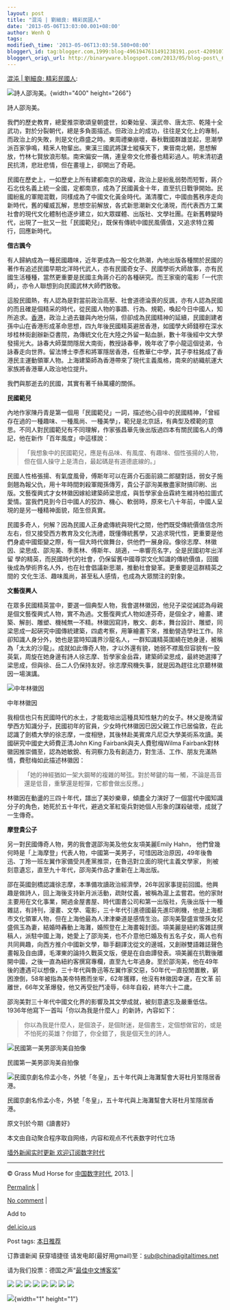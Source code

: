 ```yaml
--- 
layout: post 
title: "混沌 | 劉細良: 精彩民國人" 
date: '2013-05-06T13:03:00.001+08:00' 
author: Wenh Q
tags:
modified\_time: '2013-05-06T13:03:58.580+08:00' 
blogger\_id: tag:blogger.com,1999:blog-4961947611491238191.post-4209107158736252014
blogger\_orig\_url: http://binaryware.blogspot.com/2013/05/blog-post\_6.html
--- 
```

[混沌 |
劉細良:
精彩民國人](http://feedproxy.google.com/~r/chinagfwblog/~3/AcTs7B_AXA8/):




<div>

![詩人邵洵美。](http://cdn.thehousenews.net/media/photos/cache/U21P112T3D159810F48DT20050127141438_s760m_600x0.jpg){width="400"
height="266"}

</div>

<div>

詩人邵洵美。

</div>

<div>

我們的歷史教育，總愛推崇歌頌皇朝盛世，如秦始皇、漢武帝、唐太宗、乾隆十全武功，對於分裂朝代，總是多負面描述。但政治上的成功，往往是文化上的專制，
而政治上的失敗，則是文化鼎盛之時。東周禮樂崩壞，春秋戰國群雄並起，思潮學派百家爭鳴，精釆人物輩出。東漢三國武將謀士縱橫天下，東晉南北朝，思想解
放，竹林七賢放浪形駭。南宋偏安一隅，連皇帝文化修養也精彩過人。明末清初遺民抗清，悲壯悲情，但在畫壇上，卻開出了奇葩。

</div>

民國在歷史上，一如歷史上所有建都南京的政權，政治上是紛亂弱勢而短暫，蔣介石北伐名義上統一全國，定都南京，成為了民國黃金十年，直至抗日戰爭開始。民
國紛亂的軍閥混戰，同樣成為了中國文化黃金時代。滿清覆亡，中國由舊秩序走向新時代，舊的權威瓦解，思想空前解放，各式新思潮新文化湧現，而代表西方工業
社會的現代文化體制也逐步建立，如大眾媒體、出版社、文學社團。在新舊轉變時代，出現了一批又一批「民國範兒」，既保有傳統中國民風價值，又追求特立獨
行，回應新時代。

**借古諷今**

有人歸納成為一種民國趣味，近年更成為一股文化熱潮，內地出版各種關於民國的著作有追述民國早期北洋時代武人，亦有民國奇女子、民國學術大師故事，亦有民
國生活種種，當然更重要是民國主角蔣介石的各種硏究。而王家衞的電影「一代宗師」，亦令人聯想到向民國武林大師們致敬。

這股民國熱，有人認為是對當前政治高壓、社會道德淪喪的反諷，亦有人認為民國的而且確是個精采的時代，從民國人物的事蹟、行為、規範，喚起今日中國人，知
所追求。[香港](https://kexueshangwang.info/chinese/tag/%e9%a6%99%e6%b8%af/?category=18271 "标签 香港 下的日志")，政治上過去雖與內地分隔，但卻成為民國精神的延續，民國創建者孫中山在香港形成革命思想，四九年後民國精英避居香港，如國學大師錢穆在深水
埗桂林街創辦新亞書院，為傳統文化在大陸之外留一點血脈，數十年後經中文大學發揚光大。詠春大師葉問隱居大南街，教授詠春拳，晚年收了李小龍這個徒弟，令
詠春走向世界。留法博士李彥和將軍隱居香港，任教華仁中學，其子李柱銘成了香港民主運動領軍人物。上海建築師為香港帶來了現代主義風格，南來的紡織航運大
家族將香港華人政治地位提升。

我們與那逝去的民國，其實有著千絲萬縷的關係。

**民國範兒**

內地作家陳丹青是第一個用「民國範兒」一詞，描述他心目中的民國精神，「曾經存在過的一種趣味、一種風尚、一種美學」，範兒是北京話，有典型及模範的意思。不同人對民國範兒有不同理解，作家張昌華先後出版過四本有關民國名人的傳記，他在新作「百年風度」中這樣說：






> 「我想象中的民國範兒，應是有品味、有風度、有趣味、個性張揚的人物，但在個人操守上是清白，最起碼是有道德底線的。」



民國人性格張揚、有氣度風骨，傅斯年可以在蔣介石面前蹺二郎腿對話，弱女子施劍翹為報父仇，用十年時間刺殺軍閥孫傳芳，貴公子邵洵美散盡家財搞印刷、出
版。文藝復興式才女林徽因嫁給建築師梁思成，與哲學家金岳霖終生維持柏拉圖式愛情。當我們見到今日中國人的狡詐、機心、軟弱時，原來七八十年前，中國人呈
現的是另一種精神面貌，陌生但真實。

民國多奇人，何解？因為民國人正身處傳統與現代之間，他們既受傳統價值信念所左右，但又接受西方教育及文化洗禮，既懂傳統舊學，又追求現代性，更重要是他
們身處中國鉅變之際，有一個大時代做舞台，供他們一展身段。像徐志摩、林徽因、梁思成、邵洵美、季羨林、傅斯年、胡適，一串響亮名字，全是民國初年出洋留
學的精英，而民國時代的社會，仍保留舊中國尊崇文化知識的傳統價值，回國後成為學術界名人外，也在社會倡議新思潮，推動社會變革。更重要是這群精英之間的
文化生活、趣味風尚，甚至私人感情，也成為大眾關注的對象。

**文藝復興人**

在眾多民國精英當中，要選一個典型人物，我會選林徽因，他兒子梁從誡認為母親是個文藝復興式人物，實不為過。文藝復興式人物如達芬奇，是個全才，繪畫、建
築、解剖、雕塑、機械無一不精。林徽因寫詩，散文、劇本，舞台設計、雕塑，同梁思成一起硏究中國傳統建築，四處考察，用筆繪畫下來，推動營造學社工作。除
卻知識人身分外，她也是當時知識界沙龍名人，一群知識精英圍繞在她身邊，被稱為「太太的沙龍」。成就如此傳奇人物，才以外還有貌，她弱不襟風但容貌有一股
英氣，周旋在她身邊有詩人徐志摩、哲學家金岳霖，建築師梁思成，最終她選擇了梁思成，但與徐、岳二人仍保持友好。徐志摩飛機失事，就是因為趕往北京聽林徽
因一場演講。

![中年林徽因](http://cdn.thehousenews.net/media/photos/cache/photo2028229_V9MCg_600x0.JPG)




<div>

中年林徽因

</div>

我相信也只有民國時代的水土，才能栽培出這種具知性魅力的女子。林父是晚清留學西方知識分子，民國初年的官員，少女時代林徽因巳因父親工作已居倫敦，在此
認識了劍橋大學的徐志摩，一度相戀，其後林赴美賓席凡尼亞大學美術系攻讀。美國硏究中國史大師費正清John
King Fairbank與夫人費慰梅Wilma
Fairbank對林徽因推崇備至，認為她敏銳、有洞察力及有創造力，對生活、工作、朋友充滿熱情，費慰梅如此描述林徽因：






> 「她的神經猶如一架大鋼琴的複雜的琴弦。對於琴鍵的每一觸，不論是高音還是低音，重擊還是輕彈，它都會做出反應。」



林徽因在動盪的三四十年代，譜出了美妙樂章，傾盡全力演好了一個當代中國知識分子的角色，她死於五十年代，避過文革紅衛兵對她個人形象的謀殺破壞，成就了一生傳奇。

**摩登貴公子**

另一對民國傳奇人物，男的我會選邵洵美及他女友項美麗Emily Hahn，
他們曾幾何時是「上海摩登」代表人物，中國第一美男子，可惜因政治原因，49年後魯迅、丁玲一班左翼作家備受共產黨推崇，在魯迅對立面的現代主義文學家，
則被刻意遺忘，直至九十年代，邵洵美作品才重新在上海出版。

邵在英國劍橋認識徐志摩，本準備攻讀政治經濟學，26年因家事提前回國。他興趣是做詩人，回上海後支持新月派活動，疏財仗義，被稱為滬上孟嘗君。他的家財
主要用在文化事業，開過金屋書屋、時代圖書公司和第一出版社，先後出版十一種雜誌，有詩刊，漫畫、文學、電影，三十年代引進德國最先進印刷機，他是上海都
巿文化領軍人物，但在上海他最為人津津樂道是感情生治。邵洵美娶盛宣懷孫女兒盛佩玉為妻，結婚時轟動上海灘，婚照登在上海畫報封面。項美麗是紐約客雜誌撰
稿人，派駐中國上海，她愛上了邵洵美，也不介意他巳婚及有五名子女，兩人也有共同興趣，向西方推介中國新文學，聯手翻譯沈從文的邊城，又創辦雙語雜誌聲色
畫報及自由譚，毛澤東的論持久戰英文版，便是在自由譚發表。項美麗在抗戰後離開中國，之後一直為紐約客撰寫專欄，直至九七年過身。至於邵洵美，他在49年
後的遭遇可以想像，三十年代與魯迅等左翼作家交惡，50年代一直投閒置散，窮困潦倒，58年被指為美帝特務而坐牢，62年獲釋，他沒有林徽因幸運，在文革
前離世，66年文革爆發，他又再受批鬥凌辱，68年自殺，終年六十二歲。

邵洵美對三十年代中國文化界的影響及其文學成就，被刻意遺忘及嚴重低估。1936年他寫下一首叫「你以為我是什麼人」的新詩，內容如下：






> 你以為我是什麼人，是個浪子，是個財迷，是個書生，定個想做官的，或是不怕死的英雄？你錯了，你全錯了，我是個天生的詩人。



![民國第一美男邵洵美自拍像](http://cdn.thehousenews.net/media/photos/cache/photo2028329_b7TF2_600x0.JPG)




<div>

民國第一美男邵洵美自拍像

</div>

![民國京劇名伶孟小冬，外號「冬皇」，五十年代與上海灘幫會大哥杜月笙隱居香港。](http://cdn.thehousenews.net/media/photos/cache/photo2028429_kIRbG_600x0_rursl_600x0.JPG)




<div>

民國京劇名伶孟小冬，外號「冬皇」，五十年代與上海灘幫會大哥杜月笙隱居香港。

</div>

原文刊於今期《讀書好》



本文由自动聚合程序取自网络，内容和观点不代表数字时代立场



[墙外新闻实时更新 欢迎订阅数字时代](http://eepurl.com/mstlf)


















------------------------------------------------------------------------

© Grass Mud Horse for
[中国数字时代](https://kexueshangwang.info/chinese), 2013. |

[Permalink](https://kexueshangwang.info/chinese/2013/05/%e6%b7%b7%e6%b2%8c-%e5%8a%89%e7%b4%b0%e8%89%af-%e7%b2%be%e5%bd%a9%e6%b0%91%e5%9c%8b%e4%ba%ba/)
|

[No
comment](https://kexueshangwang.info/chinese/2013/05/%e6%b7%b7%e6%b2%8c-%e5%8a%89%e7%b4%b0%e8%89%af-%e7%b2%be%e5%bd%a9%e6%b0%91%e5%9c%8b%e4%ba%ba/#comments)
|

Add to

[del.icio.us](http://del.icio.us/post?url=https://kexueshangwang.info/chinese/2013/05/%e6%b7%b7%e6%b2%8c-%e5%8a%89%e7%b4%b0%e8%89%af-%e7%b2%be%e5%bd%a9%e6%b0%91%e5%9c%8b%e4%ba%ba/&title=%E6%B7%B7%E6%B2%8C%20%7C%20%E5%8A%89%E7%B4%B0%E8%89%AF:%20%E7%B2%BE%E5%BD%A9%E6%B0%91%E5%9C%8B%E4%BA%BA)





Post tags:
[本日推荐](https://kexueshangwang.info/chinese/tag/%e6%9c%ac%e6%97%a5%e6%8e%a8%e8%8d%90/?category=18271)



订靠谱新闻 获穿墙捷径
请发电邮(最好用gmail)至：sub@chinadigitaltimes.net



请为我们投票：德国之声“[最佳中文博客奖](https://thebobs.com/chinese/category/2013/best-blog-chinese-2013/)”














<div>

[![](http://feeds.feedburner.com/~ff/chinagfwblog?d=yIl2AUoC8zA)](http://feeds.feedburner.com/~ff/chinagfwblog?a=AcTs7B_AXA8:Q8nJIpdI2TU:yIl2AUoC8zA)
[![](http://feeds.feedburner.com/~ff/chinagfwblog?i=AcTs7B_AXA8:Q8nJIpdI2TU:-BTjWOF_DHI)](http://feeds.feedburner.com/~ff/chinagfwblog?a=AcTs7B_AXA8:Q8nJIpdI2TU:-BTjWOF_DHI)
[![](http://feeds.feedburner.com/~ff/chinagfwblog?i=AcTs7B_AXA8:Q8nJIpdI2TU:F7zBnMyn0Lo)](http://feeds.feedburner.com/~ff/chinagfwblog?a=AcTs7B_AXA8:Q8nJIpdI2TU:F7zBnMyn0Lo)
[![](http://feeds.feedburner.com/~ff/chinagfwblog?i=AcTs7B_AXA8:Q8nJIpdI2TU:V_sGLiPBpWU)](http://feeds.feedburner.com/~ff/chinagfwblog?a=AcTs7B_AXA8:Q8nJIpdI2TU:V_sGLiPBpWU)
[![](http://feeds.feedburner.com/~ff/chinagfwblog?d=qj6IDK7rITs)](http://feeds.feedburner.com/~ff/chinagfwblog?a=AcTs7B_AXA8:Q8nJIpdI2TU:qj6IDK7rITs)
[![](http://feeds.feedburner.com/~ff/chinagfwblog?d=l6gmwiTKsz0)](http://feeds.feedburner.com/~ff/chinagfwblog?a=AcTs7B_AXA8:Q8nJIpdI2TU:l6gmwiTKsz0)
[![](http://feeds.feedburner.com/~ff/chinagfwblog?i=AcTs7B_AXA8:Q8nJIpdI2TU:gIN9vFwOqvQ)](http://feeds.feedburner.com/~ff/chinagfwblog?a=AcTs7B_AXA8:Q8nJIpdI2TU:gIN9vFwOqvQ)
[![](http://feeds.feedburner.com/~ff/chinagfwblog?d=TzevzKxY174)](http://feeds.feedburner.com/~ff/chinagfwblog?a=AcTs7B_AXA8:Q8nJIpdI2TU:TzevzKxY174)

</div>

![](http://feeds.feedburner.com/~r/chinagfwblog/~4/AcTs7B_AXA8){width="1"
height="1"}
